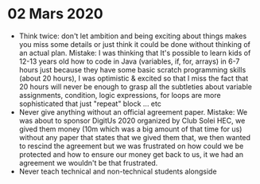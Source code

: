 # 02 Mars 2020
- Think twice: don't let ambition and being exciting about things makes you miss some details or just think it could be done without thinking of an actual plan. Mistake: I was thinking that It's possible to learn kids of 12-13 years old how to code in Java (variables, if, for, arrays) in 6-7 hours just because they have some basic scratch programming skills (about 20 hours), I was optimistic & excited so that I miss the fact that 20 hours will never be enough to grasp all the subtleties about variable assignments, condition, logic expressions, for loops are more sophisticated that just "repeat" block ... etc
- Never give anything without an official agreement paper. Mistake: We was about to sponsor DigitUs 2020 organized by Club Solei HEC, we gived them money (10m which was a big amount of that time for us) without any paper that states that we gived them that, we then wanted to rescind the agreement but we was frustrated on how could we be protected and how to ensure our money get back to us, it we had an agreement we wouldn't be that frustrated.
- Never teach technical and non-technical students alongside
